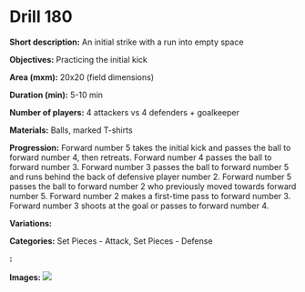 # Drill 180

**Short description:**
An initial strike with a run into empty space

**Objectives:**
Practicing the initial kick

**Area (mxm):**
20x20 (field dimensions)

**Duration (min):**
5-10 min

**Number of players:**
4 attackers vs 4 defenders + goalkeeper

**Materials:**
Balls, marked T-shirts

**Progression:**
Forward number 5 takes the initial kick and passes the ball to forward number 4, then retreats. Forward number 4 passes the ball to forward number 3. Forward number 3 passes the ball to forward number 5 and runs behind the back of defensive player number 2. Forward number 5 passes the ball to forward number 2 who previously moved towards forward number 5. Forward number 2 makes a first-time pass to forward number 3. Forward number 3 shoots at the goal or passes to forward number 4.

**Variations:**


**Categories:**
Set Pieces - Attack, Set Pieces - Defense

**:**


**Images:**
![](https://www.coachingfutsal.com/\images\2acba490b6c6441786abd2a5e3b4b444fd9e530b1d2de472b5afeecaba849fea9c774c302093ace504bf3963aa7f6235e43d779161a12c3c74f87e95cd10677d4d987d2703607.jpg)

